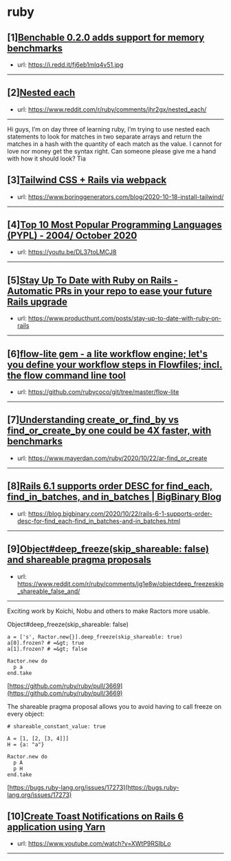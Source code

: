 # ruby
## [1][Benchable 0.2.0 adds support for memory benchmarks](https://www.reddit.com/r/ruby/comments/jhjefw/benchable_020_adds_support_for_memory_benchmarks/)
- url: https://i.redd.it/fj6eb1mlq4v51.jpg
---

## [2][Nested each](https://www.reddit.com/r/ruby/comments/jhr2gx/nested_each/)
- url: https://www.reddit.com/r/ruby/comments/jhr2gx/nested_each/
---
Hi guys, I’m on day three of learning ruby, I’m trying to use nested each statements to look for matches in two separate arrays and return the matches in a hash with the quantity of each match as the value. I cannot for love nor money get the syntax right. Can someone please give me a hand with how it should look? Tia
## [3][Tailwind CSS + Rails via webpack](https://www.reddit.com/r/ruby/comments/jhcsjd/tailwind_css_rails_via_webpack/)
- url: https://www.boringgenerators.com/blog/2020-10-18-install-tailwind/
---

## [4][Top 10 Most Popular Programming Languages (PYPL) - 2004/ October 2020](https://www.reddit.com/r/ruby/comments/jh63jv/top_10_most_popular_programming_languages_pypl/)
- url: https://youtu.be/DL37toLMCJ8
---

## [5][Stay Up To Date with Ruby on Rails - Automatic PRs in your repo to ease your future Rails upgrade](https://www.reddit.com/r/ruby/comments/jgqsvp/stay_up_to_date_with_ruby_on_rails_automatic_prs/)
- url: https://www.producthunt.com/posts/stay-up-to-date-with-ruby-on-rails
---

## [6][flow-lite gem - a lite workflow engine; let's you define your workflow steps in Flowfiles; incl. the flow command line tool](https://www.reddit.com/r/ruby/comments/jgmdmd/flowlite_gem_a_lite_workflow_engine_lets_you/)
- url: https://github.com/rubycoco/git/tree/master/flow-lite
---

## [7][Understanding create_or_find_by vs find_or_create_by one could be 4X faster, with benchmarks](https://www.reddit.com/r/ruby/comments/jg9mbm/understanding_create_or_find_by_vs_find_or_create/)
- url: https://www.mayerdan.com/ruby/2020/10/22/ar-find_or_create
---

## [8][Rails 6.1 supports order DESC for find_each, find_in_batches, and in_batches | BigBinary Blog](https://www.reddit.com/r/ruby/comments/jg6rgs/rails_61_supports_order_desc_for_find_each_find/)
- url: https://blog.bigbinary.com/2020/10/22/rails-6-1-supports-order-desc-for-find_each-find_in_batches-and-in_batches.html
---

## [9][Object#deep_freeze(skip_shareable: false) and shareable pragma proposals](https://www.reddit.com/r/ruby/comments/jg1e8w/objectdeep_freezeskip_shareable_false_and/)
- url: https://www.reddit.com/r/ruby/comments/jg1e8w/objectdeep_freezeskip_shareable_false_and/
---
Exciting work by Koichi, Nobu and others to make Ractors more usable.

Object#deep\_freeze(skip\_shareable: false)

    a = ['s', Ractor.new{}].deep_freeze(skip_shareable: true)
    a[0].frozen? # =&gt; true    
    a[1].frozen? # =&gt; false
    
    Ractor.new do
      p a
    end.take

[https://github.com/ruby/ruby/pull/3669](https://github.com/ruby/ruby/pull/3669)

The shareable pragma proposal allows you to avoid having to call freeze on every object:

    # shareable_constant_value: true
    
    A = [1, [2, [3, 4]]]
    H = {a: "a"}
    
    Ractor.new do
      p A
      p H
    end.take

[https://bugs.ruby-lang.org/issues/17273](https://bugs.ruby-lang.org/issues/17273)
## [10][Create Toast Notifications on Rails 6 application using Yarn](https://www.reddit.com/r/ruby/comments/jgfzl0/create_toast_notifications_on_rails_6_application/)
- url: https://www.youtube.com/watch?v=XWtP9RSIbLo
---


